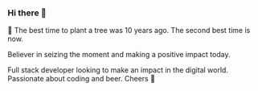 ### Hi there 👋

🌳 The best time to plant a tree was 10 years ago. The second best time is now.

Believer in seizing the moment and making a positive impact today.

Full stack developer looking to make an impact in the digital world. Passionate about coding and beer. Cheers 🍺
<!--
**fredmanxu/fredmanxu** is a ✨ _special_ ✨ repository because its `README.md` (this file) appears on your GitHub profile.

Here are some ideas to get you started:

- 🔭 I’m currently working on ...
- 🌱 I’m currently learning ...
- 👯 I’m looking to collaborate on ...
- 🤔 I’m looking for help with ...
- 💬 Ask me about ...
- 📫 How to reach me: ...
- 😄 Pronouns: ...
- ⚡ Fun fact: ...
-->
